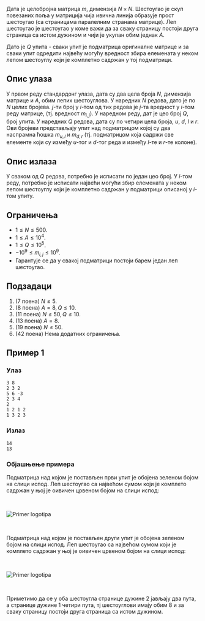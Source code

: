 ﻿
Дата је целобројна матрица $m$, димензија $N \times N$. Шестоугао је скуп повезаних поља у матриција чија ивична линија образује прост шестоугао (са страницама паралелним странама матрице). Леп шестоугао је шестоугао у коме важи да за сваку страницу постоји друга страница са истом дужином и чији је укупан обим једнак $A$. 

Дато је $Q$ упита - сваки упит је подматрица оригиналне матрице и за сваки упит одредити највећу могућу вредност збира елемената у неком лепом шестоуглу који је комплетно садржан у тој подматрици.

## Опис улаза
У првом реду стандардонг улаза, дата су два цела броја $N$, димензија матрице и $A$, обим лепих шестоуглова. У наредних $N$ редова, дато је по $N$ целих бројева. $j$-ти број у $i$-том од тих редова је $j$-та вредност у $i$-том реду матрице, (тј. вредност $m_{i,j}$). У наредном реду, дат је цео број $Q$, број упита. У наредних $Q$ редова, дата су по четири цела броја, $u$, $d$, $l$ и $r$. Ови бројеви представљају упит над подматрицом којој су два наспрамна ћошка $m_{u,l}$ и $m_{d,r}$ (тј. подматрицом која садржи све елементе који су између $u$-тог и $d$-тог реда и између $l$-те и $r$-те колоне).

## Опис излаза
У сваком од $Q$ редова, потребно је исписати по један цео број. У $i$-том реду, потребно је исписати највећи могући збир елемената у неком лепом шестоуглу који је комплетно садржан у подматрици описаној у $i$-том упиту.

 
## Ограничења
* $1  \leq N \leq  500$.
* $1  \leq A \leq  10^4$.
* $1  \leq Q \leq 10^5$.
* $-10^9 \leq m_{i,j} \leq 10^9$.
* Гарантује се да у свакој подматрици постоји барем један леп шестоугао.


## Подзадаци
1. (7 поена) $N \leq 5$.
2. (8 поена) $A = 8, Q \leq 10$.
3. (11 поена) $N \leq 50, Q \leq 10$.
4. (13 поена) $A = 8$.
5. (19 поена) $N \leq 50$.
6. (42 поена) Нема додатних ограничења.

  

## Пример 1

### Улаз
~~~
3 8
2 3 2
5 6 -3
2 3 4
2
1 2 1 2
1 3 2 3
~~~

  

  

### Излаз
~~~
14
13
~~~

  

  

### Објашњење примера
Подматрица над којом је постављен први упит је обојена зеленом бојом на слици испод. Леп шестоугао са највећом сумом који је комплето садржан у њој је оивичен црвеном бојом на слици испод:


<br>

![Primer logotipa](https://petljamediastorage.blob.core.windows.net/problemmedia/134800/sestougao_resenje_1-1.png)

<br>

Подматрица над којом је постављен други упит је обојена зеленом бојом на слици испод. Леп шестоугао са највећом сумом који је комплето садржан у њој је оивичен црвеном бојом на слици испод:

<br>

![Primer logotipa](https://petljamediastorage.blob.core.windows.net/problemmedia/134800/sestougao_resenje_2-1.png)

<br>

Приметимо да се у оба шестоугла странице дужине $2$ јављају два пута, а странице дужине $1$ четири пута, тј шестоуглови имају обим $8$ и за сваку страницу постоји друга страница са истом дужином.
